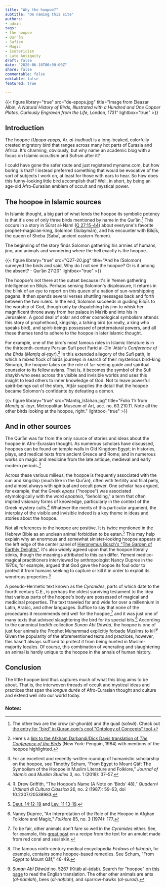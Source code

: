 ```yaml
---
title: "Why the hoopoe?"
subtitle: "On naming this site"
authors: 
- admin
tags:
- the hoopoe
- Qurʾān
- Sufism
- Magic
- Esotericism
- Late Antiquity
draft: false 
date: "2020-06-10T00:00:00Z"
share: false
commentable: false
editable: false
featured: true

---
```

{{< figure library="true" src="de-epops.jpg" title="Image from Eleazar Albin, *A Natural History of Birds, Illustrated with a Hundred and One Copper Plates, Curiously Engraven from the Life*, London, 1731" lightbox="true" >}}

## Introduction

The hoopoe (*Upupa epops*, Ar. *al-hudhud*) is a long-beaked, colorfully crested migratory bird that ranges across many hot parts of Eurasia and Africa. 
It's charming, obviously, but why name an academic blog with a focus on Islamic occultism and Sufism after it?

I could have gone the safer route and just registered myname.com, but how boring is that? I instead preferred something that would be evocative of the sort of subjects I work on, at least for those with ears to hear.
So how does this funny-looking little bird accomplish that? Well, in short, by being an age-old Afro-Eurasian emblem of occult and mystical power.



## The hoopoe in Islamic sources

In Islamic thought, a big part of what lends the hoopoe its symbolic potency is that it's one of only three birds mentioned by name in the Qurʾān.[^1]
This occurs in a story in Sūrat al-Naml ([Q 27:15-44](https://quran.com/27/15-44)) about everyone's favorite prophet-magician-king, Solomon (Sulaymān), and his encounter with Bilqīs, the queen of Sheba (Sabaʾ, ancient eastern Yemen). 

The beginning of the story finds Solomon gathering his armies of humans, jinn, and animals and wondering where the hell exactly is the hoopoe...

{{< figure library="true" src="Q27-20.jpg" title="And he \(Solomon\) surveyed the birds and said, Why do I not see the hoopoe? Or is it among the absent? - Qurʾān 27\:20" lightbox="true" >}}

The hoopoe's not there at the outset because it's in Yemen gathering intelligence on Bilqīs. 
Perhaps sensing Solomon's displeasure, it returns in the blink of an eye to report on this queen of a nation of sun-worshipping pagans.
It then spends several verses shuttling messages back and forth between the two rulers. 
In the end, Solomon succeeds in guiding Bilqīs to the worship of God, though only by dispatching his jinn to whisk her magnificent throne away from her palace in Maʿrib and into his in Jerusalem. 
A good deal of solar and other cosmological symbolism attends this story of prophethood, kingship, a talking bird (or really, a king who speaks bird), and spirit-beings possessed of preternatural powers, and all these themes tend to adhere to the hoopoe in later Islamic thought. 

For example, one of the bird's most famous roles in Islamic literature is in the thirteenth-century Persian Sufi poet Farīd al-Dīn ʿAttār's *Conference of the Birds* (*Manṭiq al-ṭayr*).[^2]
In this extended allegory of the Sufi path, in which a mixed flock of birds journeys in search of their mysterious bird-king Simurgh, the hoopoe takes on the role of far-seeing guide and spiritual counselor to its fellow avians.
That is, it becomes the symbol of the Sufi shaykh who sees across the visible and invisible worlds and uses this insight to lead others to inner knowledge of God.
Not to leave powerful spirit-beings out of the story, ʿAṭṭār supplies the detail that the hoopoe became Solomon's confidante by defeating a demon.

{{< figure library="true" src="Mantiq_Isfahan.jpg" title="Folio 11r from *Manṭiq al-ṭayr*, Metropolitan Museum of Art, acc. no. 63.210.11. Note all the other birds looking at the hoopoe, right." lightbox="true" >}}

## And in other sources

The Qurʾān was far from the only source of stories and ideas about the hoopoe in Afro-Eurasian thought. 
As numerous scholars have discussed, hoopoes can be found on temple walls in Old Kingdom Egypt; in histories, plays, and medical texts from ancient Greece and Rome; and in numerous works on magic and medicine from the late antique, medieval and early modern periods.[^3] 

Across these various milieus, the hoopoe is frequently associated with the sun and kingship (much like in the Qurʾān), often with fertility and filial piety, and almost always with spiritual and occult power.
One scholar has argued, for example, that the Greek *epops* ("hoopoe") was associated etymologically with the word *epopteia*, "beholding," a term that often implied visionary forms of knowledge, particularly in the context of the Greek mystery cults.[^4] 
Whatever the merits of this particular argument, the interplay of the visible and invisible indeed is a key theme in ideas and stories about the hoopoe.

Not all references to the hoopoe are positive.
It is twice mentioned in the Hebrew Bible as an unclean animal forbidden to be eaten.[^5] 
This may help explain why an enormous and somewhat sinister-looking hoopoe appears at the left edge of the center panel of [Hieronymus Bosch's "The Garden of Earthly Delights"](https://commons.wikimedia.org/wiki/File:The_Garden_of_Earthly_Delights_by_Bosch_High_Resolution.jpg.").
It's also widely agreed upon that the hoopoe literally stinks, though the meanings attributed to this can differ. 
Yemeni medico-magical practitioners interviewed by anthropologist Nancy Dupree in the 1970s, for example, argued that God gave the hoopoe its foul odor to protect it from humans seeking to capture or kill it in order to exploit its wondrous properties.[^6]

A pseudo-Hermetic text known as the *Cyranides*, parts of which date to the fourth century C.E., is perhaps the oldest surviving testament to the idea that various parts of the hoopoe's body are possessed of magical and medicinal properties.
The text traveled far and wide for over a millennium in Latin, Arabic, and other languages. 
Suffice to say that none of the procedures it recommends end well for the hoopoe,[^7] and it was just one of many texts that advised slaughtering the bird for its special bits.[^8] 
According to the canonical *ḥadīth* collection *Sunan Abī Dāwūd*, the hoopoe is one of just four animals the Prophet Muḥammad explicitly forbade Muslims to kill[^9] 
Given the popularity of the aforementioned texts and practices, however, this hasn't always sufficed to protect it from being hunted in Muslim-majority locales. 
Of course, this combination of venerating and slaughtering an animal is hardly unique to the hoopoe in the annals of human history.


## Conclusion

The little hoopoe bird thus captures much of what this blog aims to be about. 
That is, the interwoven threads of occult and mystical ideas and practices that span the *longue durée* of Afro-Eurasian thought and culture and extend well into our world today.

### Notes:
[^1]: The other two are the crow (*al-ghurãb*) and the quail (*salwã*). Check out [the entry for "bird" in Quran.com's cool "Ontology of Concepts" tool](http://corpus.quran.com/concept.jsp?id=bird). 
[^2]: Here's a [link to the Afkham Darbandi/Dick Davis translation of *The Conference of the Birds*](https://archive.org/details/theconferenceofthebirds_201911/page/n3/mode/2up?q=hoopoe) (New York: Penguin, 1984) with mentions of the hoopoe highlighted. 
[^3]: For an excellent and recently-written roundup of humanistic scholarship on the hoopoe, see Timothy Schum, “From Egypt to Mount Qāf: The Symbolism of the Hoopoe in Muslim Literature and Folklore,” *Journal of Islamic and Muslim Studies* 3, no. 1 (2018): 37–57. 
[^4]: R. Drew Griffith, “The Hoopoe’s Name (A Note on ‘Birds’ 48),” *Quaderni Urbinati di Cultura Classica* 26, no. 2 (1987): 59-63, doi 10.2307/20538983. 
[^5]: [Deut. 14:12-18](https://www.sefaria.org/Deuteronomy.14.12-18?lang=bi&aliyot=0) and [Lev. 11:13-19](https://www.sefaria.org/Leviticus.11.13-19?lang=bi&aliyot=0). 
[^6]: Nancy Dupree, “An Interpretation of the Role of the Hoopoe in Afghan Folklore and Magic,” *Folklore* 85, no. 3 (1974): 177. 
[^7]: To be fair, other animals don't fare so well in the *Cyranides* either. See, for example, this [great post](https://recipes.hypotheses.org/tag/cyranides) on a recipe from the text for an amulet made from red coral and seal skin. 
[^8]: The famous ninth-century medical encyclopedia *Firdaws al-ḥikmah*, for example, contains some hoopoe-based remedies. See Schum, "From Egypt to Mount Qāf," 48-49. 
[^9]: *Sunan Abī Dāwūd* no. 5267 (Kitāb al-ādab). Search for "hoopoe" on [this page](https://sunnah.com/abudawud/43) to read the English translation. The other other animals are ants (*al-namlah*), bees (*al-naḥlah*), and sparrow-hawks (*al-ṣurad*).

